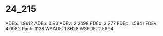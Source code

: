 # 24_215

ADEb: 1.9612
ADEp: 0.83
ADEv: 2.2498
FDEb: 3.777
FDEp: 1.5841
FDEv: 4.0982
Rank: 1138
WSADE: 1.3628
WSFDE: 2.5694